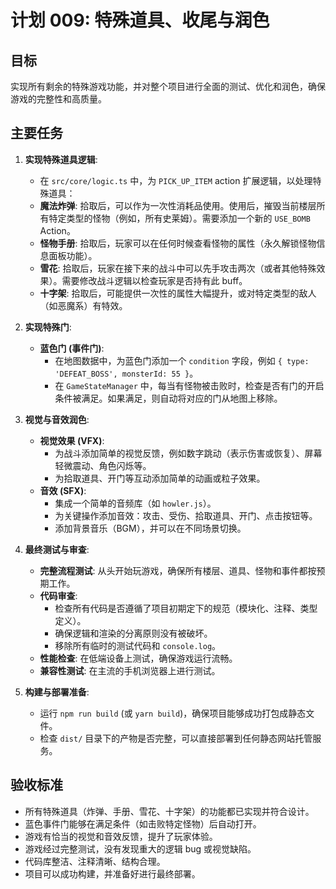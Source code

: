 # 计划 009: 特殊道具、收尾与润色

## 目标

实现所有剩余的特殊游戏功能，并对整个项目进行全面的测试、优化和润色，确保游戏的完整性和高质量。

## 主要任务

1.  **实现特殊道具逻辑**:
    - 在 `src/core/logic.ts` 中，为 `PICK_UP_ITEM` action 扩展逻辑，以处理特殊道具：
    - **魔法炸弹**: 拾取后，可以作为一次性消耗品使用。使用后，摧毁当前楼层所有特定类型的怪物（例如，所有史莱姆）。需要添加一个新的 `USE_BOMB` Action。
    - **怪物手册**: 拾取后，玩家可以在任何时候查看怪物的属性（永久解锁怪物信息面板功能）。
    - **雪花**: 拾取后，玩家在接下来的战斗中可以先手攻击两次（或者其他特殊效果）。需要修改战斗逻辑以检查玩家是否持有此 buff。
    - **十字架**: 拾取后，可能提供一次性的属性大幅提升，或对特定类型的敌人（如恶魔系）有特效。

2.  **实现特殊门**:
    - **蓝色门 (事件门)**:
        - 在地图数据中，为蓝色门添加一个 `condition` 字段，例如 `{ type: 'DEFEAT_BOSS', monsterId: 55 }`。
        - 在 `GameStateManager` 中，每当有怪物被击败时，检查是否有门的开启条件被满足。如果满足，则自动将对应的门从地图上移除。

3.  **视觉与音效润色**:
    - **视觉效果 (VFX)**:
        - 为战斗添加简单的视觉反馈，例如数字跳动（表示伤害或恢复）、屏幕轻微震动、角色闪烁等。
        - 为拾取道具、开门等互动添加简单的动画或粒子效果。
    - **音效 (SFX)**:
        - 集成一个简单的音频库（如 `howler.js`）。
        - 为关键操作添加音效：攻击、受伤、拾取道具、开门、点击按钮等。
        - 添加背景音乐（BGM），并可以在不同场景切换。

4.  **最终测试与审查**:
    - **完整流程测试**: 从头开始玩游戏，确保所有楼层、道具、怪物和事件都按预期工作。
    - **代码审查**:
        - 检查所有代码是否遵循了项目初期定下的规范（模块化、注释、类型定义）。
        - 确保逻辑和渲染的分离原则没有被破坏。
        - 移除所有临时的测试代码和 `console.log`。
    - **性能检查**: 在低端设备上测试，确保游戏运行流畅。
    - **兼容性测试**: 在主流的手机浏览器上进行测试。

5.  **构建与部署准备**:
    - 运行 `npm run build` (或 `yarn build`)，确保项目能够成功打包成静态文件。
    - 检查 `dist/` 目录下的产物是否完整，可以直接部署到任何静态网站托管服务。

## 验收标准

- 所有特殊道具（炸弹、手册、雪花、十字架）的功能都已实现并符合设计。
- 蓝色事件门能够在满足条件（如击败特定怪物）后自动打开。
- 游戏有恰当的视觉和音效反馈，提升了玩家体验。
- 游戏经过完整测试，没有发现重大的逻辑 bug 或视觉缺陷。
- 代码库整洁、注释清晰、结构合理。
- 项目可以成功构建，并准备好进行最终部署。
